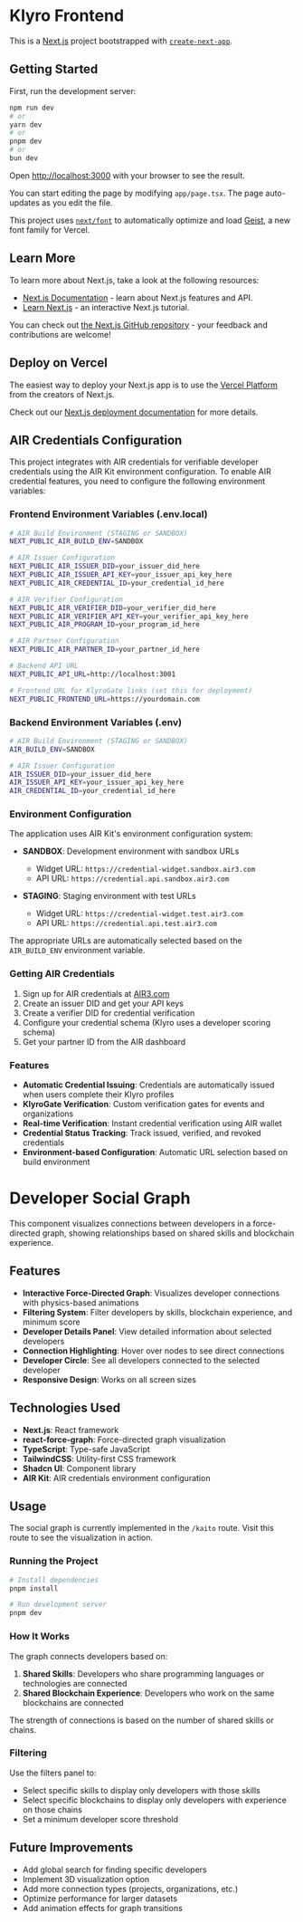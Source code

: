 # Klyro Frontend

This is a [Next.js](https://nextjs.org) project bootstrapped with [`create-next-app`](https://nextjs.org/docs/app/api-reference/cli/create-next-app).

## Getting Started

First, run the development server:

```bash
npm run dev
# or
yarn dev
# or
pnpm dev
# or
bun dev
```

Open [http://localhost:3000](http://localhost:3000) with your browser to see the result.

You can start editing the page by modifying `app/page.tsx`. The page auto-updates as you edit the file.

This project uses [`next/font`](https://nextjs.org/docs/app/building-your-application/optimizing/fonts) to automatically optimize and load [Geist](https://vercel.com/font), a new font family for Vercel.

## Learn More

To learn more about Next.js, take a look at the following resources:

- [Next.js Documentation](https://nextjs.org/docs) - learn about Next.js features and API.
- [Learn Next.js](https://nextjs.org/learn) - an interactive Next.js tutorial.

You can check out [the Next.js GitHub repository](https://github.com/vercel/next.js) - your feedback and contributions are welcome!

## Deploy on Vercel

The easiest way to deploy your Next.js app is to use the [Vercel Platform](https://vercel.com/new?utm_medium=default-template&filter=next.js&utm_source=create-next-app&utm_campaign=create-next-app-readme) from the creators of Next.js.

Check out our [Next.js deployment documentation](https://nextjs.org/docs/app/building-your-application/deploying) for more details.

## AIR Credentials Configuration

This project integrates with AIR credentials for verifiable developer credentials using the AIR Kit environment configuration. To enable AIR credential features, you need to configure the following environment variables:

### Frontend Environment Variables (.env.local)

```bash
# AIR Build Environment (STAGING or SANDBOX)
NEXT_PUBLIC_AIR_BUILD_ENV=SANDBOX

# AIR Issuer Configuration
NEXT_PUBLIC_AIR_ISSUER_DID=your_issuer_did_here
NEXT_PUBLIC_AIR_ISSUER_API_KEY=your_issuer_api_key_here
NEXT_PUBLIC_AIR_CREDENTIAL_ID=your_credential_id_here

# AIR Verifier Configuration  
NEXT_PUBLIC_AIR_VERIFIER_DID=your_verifier_did_here
NEXT_PUBLIC_AIR_VERIFIER_API_KEY=your_verifier_api_key_here
NEXT_PUBLIC_AIR_PROGRAM_ID=your_program_id_here

# AIR Partner Configuration
NEXT_PUBLIC_AIR_PARTNER_ID=your_partner_id_here

# Backend API URL
NEXT_PUBLIC_API_URL=http://localhost:3001

# Frontend URL for KlyroGate links (set this for deployment)
NEXT_PUBLIC_FRONTEND_URL=https://yourdomain.com
```

### Backend Environment Variables (.env)

```bash
# AIR Build Environment (STAGING or SANDBOX)
AIR_BUILD_ENV=SANDBOX

# AIR Issuer Configuration
AIR_ISSUER_DID=your_issuer_did_here
AIR_ISSUER_API_KEY=your_issuer_api_key_here
AIR_CREDENTIAL_ID=your_credential_id_here
```

### Environment Configuration

The application uses AIR Kit's environment configuration system:

- **SANDBOX**: Development environment with sandbox URLs
  - Widget URL: `https://credential-widget.sandbox.air3.com`
  - API URL: `https://credential.api.sandbox.air3.com`

- **STAGING**: Staging environment with test URLs
  - Widget URL: `https://credential-widget.test.air3.com`
  - API URL: `https://credential.api.test.air3.com`

The appropriate URLs are automatically selected based on the `AIR_BUILD_ENV` environment variable.

### Getting AIR Credentials

1. Sign up for AIR credentials at [AIR3.com](https://air3.com)
2. Create an issuer DID and get your API keys
3. Create a verifier DID for credential verification
4. Configure your credential schema (Klyro uses a developer scoring schema)
5. Get your partner ID from the AIR dashboard

### Features

- **Automatic Credential Issuing**: Credentials are automatically issued when users complete their Klyro profiles
- **KlyroGate Verification**: Custom verification gates for events and organizations
- **Real-time Verification**: Instant credential verification using AIR wallet
- **Credential Status Tracking**: Track issued, verified, and revoked credentials
- **Environment-based Configuration**: Automatic URL selection based on build environment

# Developer Social Graph

This component visualizes connections between developers in a force-directed graph, showing relationships based on shared skills and blockchain experience.

## Features

- **Interactive Force-Directed Graph**: Visualizes developer connections with physics-based animations
- **Filtering System**: Filter developers by skills, blockchain experience, and minimum score
- **Developer Details Panel**: View detailed information about selected developers
- **Connection Highlighting**: Hover over nodes to see direct connections
- **Developer Circle**: See all developers connected to the selected developer
- **Responsive Design**: Works on all screen sizes

## Technologies Used

- **Next.js**: React framework
- **react-force-graph**: Force-directed graph visualization
- **TypeScript**: Type-safe JavaScript
- **TailwindCSS**: Utility-first CSS framework
- **Shadcn UI**: Component library
- **AIR Kit**: AIR credentials environment configuration

## Usage

The social graph is currently implemented in the `/kaito` route. Visit this route to see the visualization in action.

### Running the Project

```bash
# Install dependencies
pnpm install

# Run development server
pnpm dev
```

### How It Works

The graph connects developers based on:

1. **Shared Skills**: Developers who share programming languages or technologies are connected
2. **Shared Blockchain Experience**: Developers who work on the same blockchains are connected

The strength of connections is based on the number of shared skills or chains.

### Filtering

Use the filters panel to:

- Select specific skills to display only developers with those skills
- Select specific blockchains to display only developers with experience on those chains
- Set a minimum developer score threshold

## Future Improvements

- Add global search for finding specific developers
- Implement 3D visualization option
- Add more connection types (projects, organizations, etc.)
- Optimize performance for larger datasets
- Add animation effects for graph transitions
